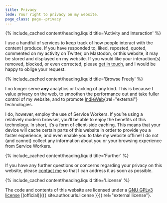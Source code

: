 ```yaml
---
title: Privacy
lede: Your right to privacy on my website.
page_class: page--privacy
---
```


{% include_cached content/heading.liquid title='Activity and Interaction' %}

I use a handful of services to keep track of how people interact with the content I produce. If you have responded to, liked, reposted, quoted, commented on my activity on Twitter, on Mastodon, or this website, it may be stored and displayed on my website. If you would like your interaction(s) removed, blocked, or even corrected, please [get in touch](/contact), and I would be happy to oblige your request.


{% include_cached content/heading.liquid title='Browse Freely' %}

I no longer serve **any** analytics or tracking of any kind. This is because I value privacy on the web, to smoothen the performance out and take fuller control of my website, and to promote [IndieWeb](https://indieweb.org){:rel="external"} technologies.

I do, however, employ the use of Service Workers. If you’re using a relatively modern browser, you’ll be able to enjoy the benefits of this technology. In short, it’s a form of client-side caching. This means that your device will cache certain parts of this website in order to provide you a faster experience, and even enable you to take my website offline! I do not (and cannot) collect any information about you or your browsing experience from Service Workers.


{% include_cached content/heading.liquid title='Further' %}

If you have any further questions or concerns regarding your privacy on this website, please [contact me](/contact) so that I can address it as soon as possible.


{% include_cached content/heading.liquid title='License' %}

The code and contents of this website are licensed under a [GNU GPLv3 license](/license) [(official)]({{ site.author.urls.license }}){:rel="external  license"}.
